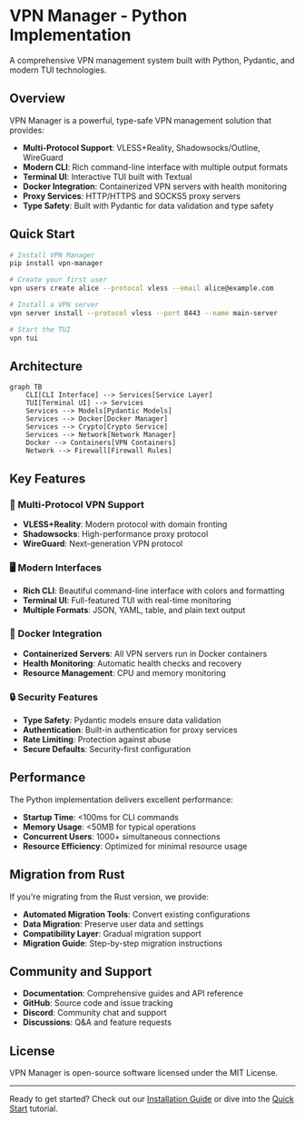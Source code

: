 # VPN Manager - Python Implementation

A comprehensive VPN management system built with Python, Pydantic, and modern TUI technologies.

## Overview

VPN Manager is a powerful, type-safe VPN management solution that provides:

- **Multi-Protocol Support**: VLESS+Reality, Shadowsocks/Outline, WireGuard
- **Modern CLI**: Rich command-line interface with multiple output formats
- **Terminal UI**: Interactive TUI built with Textual
- **Docker Integration**: Containerized VPN servers with health monitoring
- **Proxy Services**: HTTP/HTTPS and SOCKS5 proxy servers
- **Type Safety**: Built with Pydantic for data validation and type safety

## Quick Start

```bash
# Install VPN Manager
pip install vpn-manager

# Create your first user
vpn users create alice --protocol vless --email alice@example.com

# Install a VPN server
vpn server install --protocol vless --port 8443 --name main-server

# Start the TUI
vpn tui
```

## Architecture

```mermaid
graph TB
    CLI[CLI Interface] --> Services[Service Layer]
    TUI[Terminal UI] --> Services
    Services --> Models[Pydantic Models]
    Services --> Docker[Docker Manager]
    Services --> Crypto[Crypto Service]
    Services --> Network[Network Manager]
    Docker --> Containers[VPN Containers]
    Network --> Firewall[Firewall Rules]
```

## Key Features

### 🔐 Multi-Protocol VPN Support

- **VLESS+Reality**: Modern protocol with domain fronting
- **Shadowsocks**: High-performance proxy protocol
- **WireGuard**: Next-generation VPN protocol

### 🖥️ Modern Interfaces

- **Rich CLI**: Beautiful command-line interface with colors and formatting
- **Terminal UI**: Full-featured TUI with real-time monitoring
- **Multiple Formats**: JSON, YAML, table, and plain text output

### 🐋 Docker Integration

- **Containerized Servers**: All VPN servers run in Docker containers
- **Health Monitoring**: Automatic health checks and recovery
- **Resource Management**: CPU and memory monitoring

### 🔒 Security Features

- **Type Safety**: Pydantic models ensure data validation
- **Authentication**: Built-in authentication for proxy services
- **Rate Limiting**: Protection against abuse
- **Secure Defaults**: Security-first configuration

## Performance

The Python implementation delivers excellent performance:

- **Startup Time**: <100ms for CLI commands
- **Memory Usage**: <50MB for typical operations
- **Concurrent Users**: 1000+ simultaneous connections
- **Resource Efficiency**: Optimized for minimal resource usage

## Migration from Rust

If you're migrating from the Rust version, we provide:

- **Automated Migration Tools**: Convert existing configurations
- **Data Migration**: Preserve user data and settings
- **Compatibility Layer**: Gradual migration support
- **Migration Guide**: Step-by-step migration instructions

## Community and Support

- **Documentation**: Comprehensive guides and API reference
- **GitHub**: Source code and issue tracking
- **Discord**: Community chat and support
- **Discussions**: Q&A and feature requests

## License

VPN Manager is open-source software licensed under the MIT License.

---

Ready to get started? Check out our [Installation Guide](getting-started/installation.md) or dive into the [Quick Start](getting-started/quickstart.md) tutorial.